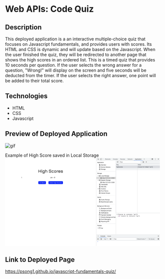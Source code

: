 # Web APIs: Code Quiz

## Description

This deployed application is a an interactive multiple-choice quiz that focuses on Javascript fundamentals, and provides users with scores. Its HTML and CSS is dynamic and will update based on the Javascript. When the user finished the quiz, they will be redirected to another page that shows the high scores in an ordered list.
This is a timed quiz that provides 10 seconds per question. If the user selects the wrong answer for a question, "Wrong!" will display on the screen and five seconds will be deducted from the timer. If the user selects the right answer, one point will be added to their total score. 

## Technologies

* HTML
* CSS
* Javascript

## Preview of Deployed Application

![gif](./assets/images/code-quiz.gif)

Example of High Score saved in Local Storage
![img](./assets/images/highscore.png)


## Link to Deployed Page

https://psong1.github.io/javascript-fundamentals-quiz/